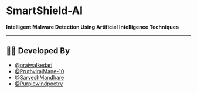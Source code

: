 # SmartShield-AI

**Intelligent Malware Detection Using Artificial Intelligence Techniques**

---

## 👨‍💻 Developed By
- [@prajwalkedari](https://github.com/prajwalkedari)
- [@PruthvirajMane-10](https://github.com/PruthvirajMane-10)
- [@SarveshMandhare](https://github.com/SarveshMandhare)
- [@Purplewindpoetry](https://github.com/Purplewindpoetry)
